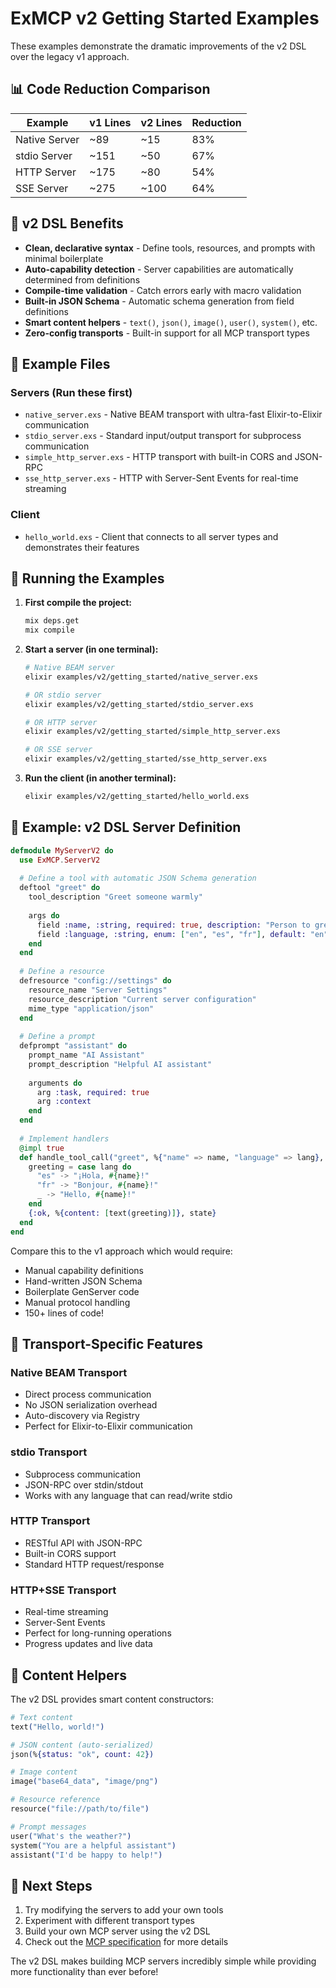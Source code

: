 # ExMCP v2 Getting Started Examples

These examples demonstrate the dramatic improvements of the v2 DSL over the legacy v1 approach.

## 📊 Code Reduction Comparison

| Example | v1 Lines | v2 Lines | Reduction |
|---------|----------|----------|-----------|
| Native Server | ~89 | ~15 | 83% |
| stdio Server | ~151 | ~50 | 67% |
| HTTP Server | ~175 | ~80 | 54% |
| SSE Server | ~275 | ~100 | 64% |

## 🚀 v2 DSL Benefits

- **Clean, declarative syntax** - Define tools, resources, and prompts with minimal boilerplate
- **Auto-capability detection** - Server capabilities are automatically determined from definitions
- **Compile-time validation** - Catch errors early with macro validation
- **Built-in JSON Schema** - Automatic schema generation from field definitions
- **Smart content helpers** - `text()`, `json()`, `image()`, `user()`, `system()`, etc.
- **Zero-config transports** - Built-in support for all MCP transport types

## 📁 Example Files

### Servers (Run these first)
- `native_server.exs` - Native BEAM transport with ultra-fast Elixir-to-Elixir communication
- `stdio_server.exs` - Standard input/output transport for subprocess communication
- `simple_http_server.exs` - HTTP transport with built-in CORS and JSON-RPC
- `sse_http_server.exs` - HTTP with Server-Sent Events for real-time streaming

### Client
- `hello_world.exs` - Client that connects to all server types and demonstrates their features

## 🎯 Running the Examples

1. **First compile the project:**
   ```bash
   mix deps.get
   mix compile
   ```

2. **Start a server (in one terminal):**
   ```bash
   # Native BEAM server
   elixir examples/v2/getting_started/native_server.exs
   
   # OR stdio server
   elixir examples/v2/getting_started/stdio_server.exs
   
   # OR HTTP server
   elixir examples/v2/getting_started/simple_http_server.exs
   
   # OR SSE server
   elixir examples/v2/getting_started/sse_http_server.exs
   ```

3. **Run the client (in another terminal):**
   ```bash
   elixir examples/v2/getting_started/hello_world.exs
   ```

## 📝 Example: v2 DSL Server Definition

```elixir
defmodule MyServerV2 do
  use ExMCP.ServerV2
  
  # Define a tool with automatic JSON Schema generation
  deftool "greet" do
    tool_description "Greet someone warmly"
    
    args do
      field :name, :string, required: true, description: "Person to greet"
      field :language, :string, enum: ["en", "es", "fr"], default: "en"
    end
  end
  
  # Define a resource
  defresource "config://settings" do
    resource_name "Server Settings"
    resource_description "Current server configuration"
    mime_type "application/json"
  end
  
  # Define a prompt
  defprompt "assistant" do
    prompt_name "AI Assistant"
    prompt_description "Helpful AI assistant"
    
    arguments do
      arg :task, required: true
      arg :context
    end
  end
  
  # Implement handlers
  @impl true
  def handle_tool_call("greet", %{"name" => name, "language" => lang}, state) do
    greeting = case lang do
      "es" -> "¡Hola, #{name}!"
      "fr" -> "Bonjour, #{name}!"
      _ -> "Hello, #{name}!"
    end
    {:ok, %{content: [text(greeting)]}, state}
  end
end
```

Compare this to the v1 approach which would require:
- Manual capability definitions
- Hand-written JSON Schema
- Boilerplate GenServer code
- Manual protocol handling
- 150+ lines of code!

## 🔧 Transport-Specific Features

### Native BEAM Transport
- Direct process communication
- No JSON serialization overhead
- Auto-discovery via Registry
- Perfect for Elixir-to-Elixir communication

### stdio Transport
- Subprocess communication
- JSON-RPC over stdin/stdout
- Works with any language that can read/write stdio

### HTTP Transport
- RESTful API with JSON-RPC
- Built-in CORS support
- Standard HTTP request/response

### HTTP+SSE Transport
- Real-time streaming
- Server-Sent Events
- Perfect for long-running operations
- Progress updates and live data

## 🎨 Content Helpers

The v2 DSL provides smart content constructors:

```elixir
# Text content
text("Hello, world!")

# JSON content (auto-serialized)
json(%{status: "ok", count: 42})

# Image content
image("base64_data", "image/png")

# Resource reference
resource("file://path/to/file")

# Prompt messages
user("What's the weather?")
system("You are a helpful assistant")
assistant("I'd be happy to help!")
```

## 🚀 Next Steps

1. Try modifying the servers to add your own tools
2. Experiment with different transport types
3. Build your own MCP server using the v2 DSL
4. Check out the [MCP specification](https://github.com/anthropics/mcp) for more details

The v2 DSL makes building MCP servers incredibly simple while providing more functionality than ever before!